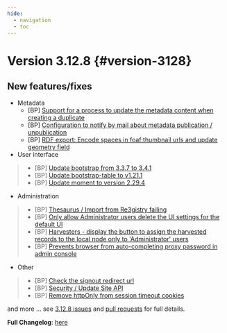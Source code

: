 ```yaml
---
hide:
  - navigation
  - toc
---
```

# Version 3.12.8 {#version-3128}

## New features/fixes

-   Metadata
    -   [BP] [Support for a process to update the metadata content when creating a duplicate](https://github.com/geonetwork/core-geonetwork/pull/6507)
    -   [BP] [Configuration to notify by mail about metadata publication / unpublication](https://github.com/geonetwork/core-geonetwork/pull/6457)
    -   [BP] [RDF export: Encode spaces in foaf:thumbnail urls and update geometry field](https://github.com/geonetwork/core-geonetwork/pull/6586)
-   User interface

> -   [BP] [Update bootstrap from 3.3.7 to 3.4.1](https://github.com/geonetwork/core-geonetwork/pull/6634)
> -   [BP] [Update bootstrap-table to v1.21.1](https://github.com/geonetwork/core-geonetwork/pull/6636)
> -   [BP] [Update moment to version 2.29.4](https://github.com/geonetwork/core-geonetwork/pull/6577)

-   Administration

> -   [BP] [Thesaurus / Import from Re3gistry failing](https://github.com/geonetwork/core-geonetwork/pull/6617)
> -   [BP] [Only allow Administrator users delete the UI settings for the default UI](https://github.com/geonetwork/core-geonetwork/pull/6639)
> -   [BP] [Harvesters - display the button to assign the harvested records to the local node only to 'Administrator' users](https://github.com/geonetwork/core-geonetwork/pull/6591)
> -   [BP] [Prevents browser from auto-completing proxy password in admin console](https://github.com/geonetwork/core-geonetwork/pull/6480)

-   Other

> -   [BP] [Check the signout redirect url](https://github.com/geonetwork/core-geonetwork/pull/6666)
> -   [BP] [Security / Update Site API](https://github.com/geonetwork/core-geonetwork/pull/6569)
> -   [BP] [Remove httpOnly from session timeout cookies](https://github.com/geonetwork/core-geonetwork/pull/6570)

and more \... see [3.12.8 issues](https://github.com/geonetwork/core-geonetwork/issues?q=is%3Aissue+milestone%3A3.12.8+is%3Aclosed) and [pull requests](https://github.com/geonetwork/core-geonetwork/pulls?q=milestone%3A3.12.8+is%3Aclosed+is%3Apr) for full details.

**Full Changelog**: [here](https://github.com/geonetwork/core-geonetwork/compare/3.12.7...3.12.8)

